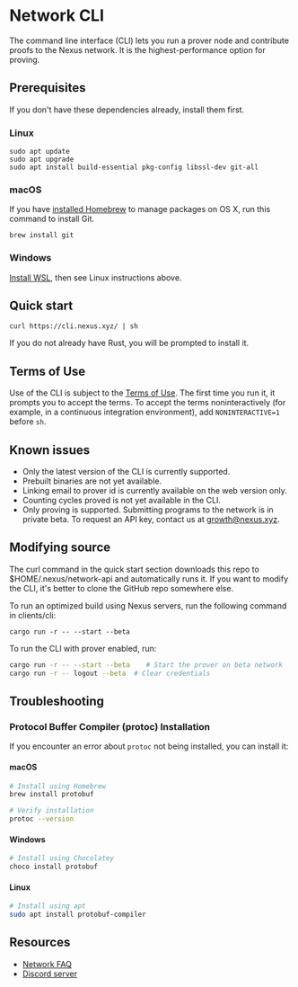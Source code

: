 # Network CLI

The command line interface (CLI) lets you run a prover node and contribute proofs to the Nexus network.
It is the highest-performance option for proving.

## Prerequisites

If you don't have these dependencies already, install them first.

### Linux

```
sudo apt update
sudo apt upgrade
sudo apt install build-essential pkg-config libssl-dev git-all
```

### macOS

If you have [installed Homebrew](https://brew.sh/) to manage packages on OS X,
run this command to install Git.

```
brew install git
```

### Windows

[Install WSL](https://learn.microsoft.com/en-us/windows/wsl/install),
then see Linux instructions above.

## Quick start

```
curl https://cli.nexus.xyz/ | sh
```

If you do not already have Rust, you will be prompted to install it.

## Terms of Use

Use of the CLI is subject to the [Terms of Use](https://nexus.xyz/terms-of-use).
The first time you run it, it prompts you to accept the terms. To accept the terms
noninteractively (for example, in a continuous integration environment),
add `NONINTERACTIVE=1` before `sh`.

## Known issues

* Only the latest version of the CLI is currently supported.
* Prebuilt binaries are not yet available.
* Linking email to prover id is currently available on the web version only.
* Counting cycles proved is not yet available in the CLI.
* Only proving is supported. Submitting programs to the network is in private beta.
To request an API key, contact us at growth@nexus.xyz.

## Modifying source

The curl command in the quick start section downloads this repo to $HOME/.nexus/network-api
and automatically runs it. If you want to modify the CLI, it's better to clone the GitHub
repo somewhere else.

To run an optimized build using Nexus servers, run the following command in clients/cli:

```
cargo run -r -- --start --beta
```

To run the CLI with prover enabled, run:

```sh
cargo run -r -- --start --beta    # Start the prover on beta network
cargo run -r -- logout --beta  # Clear credentials
```

## Troubleshooting

### Protocol Buffer Compiler (protoc) Installation

If you encounter an error about `protoc` not being installed, you can install it:

#### macOS
```bash
# Install using Homebrew
brew install protobuf

# Verify installation
protoc --version
```

#### Windows

```bash
# Install using Chocolatey
choco install protobuf
```

#### Linux

```bash
# Install using apt
sudo apt install protobuf-compiler
```

## Resources

* [Network FAQ](https://nexus.xyz/network#network-faqs)
* [Discord server](https://discord.gg/nexus-xyz)
